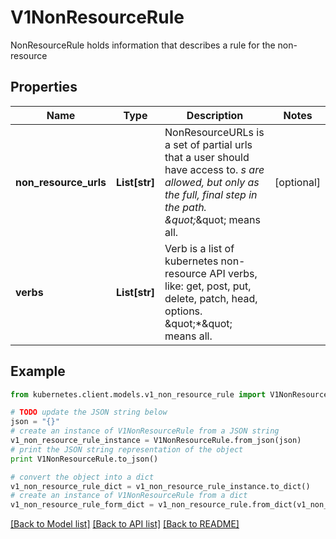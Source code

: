 # V1NonResourceRule

NonResourceRule holds information that describes a rule for the non-resource

## Properties

Name | Type | Description | Notes
------------ | ------------- | ------------- | -------------
**non_resource_urls** | **List[str]** | NonResourceURLs is a set of partial urls that a user should have access to.  *s are allowed, but only as the full, final step in the path.  \&quot;*\&quot; means all. | [optional] 
**verbs** | **List[str]** | Verb is a list of kubernetes non-resource API verbs, like: get, post, put, delete, patch, head, options.  \&quot;*\&quot; means all. | 

## Example

```python
from kubernetes.client.models.v1_non_resource_rule import V1NonResourceRule

# TODO update the JSON string below
json = "{}"
# create an instance of V1NonResourceRule from a JSON string
v1_non_resource_rule_instance = V1NonResourceRule.from_json(json)
# print the JSON string representation of the object
print V1NonResourceRule.to_json()

# convert the object into a dict
v1_non_resource_rule_dict = v1_non_resource_rule_instance.to_dict()
# create an instance of V1NonResourceRule from a dict
v1_non_resource_rule_form_dict = v1_non_resource_rule.from_dict(v1_non_resource_rule_dict)
```
[[Back to Model list]](../README.md#documentation-for-models) [[Back to API list]](../README.md#documentation-for-api-endpoints) [[Back to README]](../README.md)


